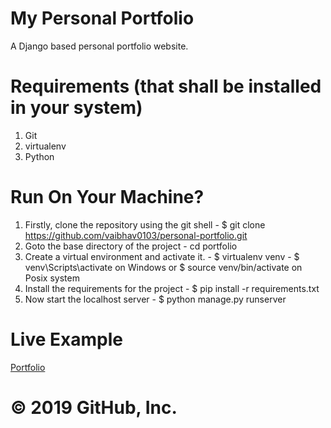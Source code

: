 # My Personal Portfolio
  A Django based personal portfolio website.

# Requirements (that shall be installed in your system)
  1. Git
  2. virtualenv
  3. Python

# Run On Your Machine?
  1. Firstly, clone the repository using the git shell 
    - $ git clone https://github.com/vaibhav0103/personal-portfolio.git 
  2. Goto the base directory of the project 
    - cd portfolio 
  3. Create a virtual environment and activate it. 
    - $ virtualenv venv 
    - $ venv\Scripts\activate on Windows or $ source venv/bin/activate on Posix system 
  4. Install the requirements for the project 
    - $ pip install -r requirements.txt 
  5. Now start the localhost server
    - $ python manage.py runserver 

# Live Example
   [Portfolio](http://msgc320.pythonanywhere.com/)


# © 2019 GitHub, Inc.
